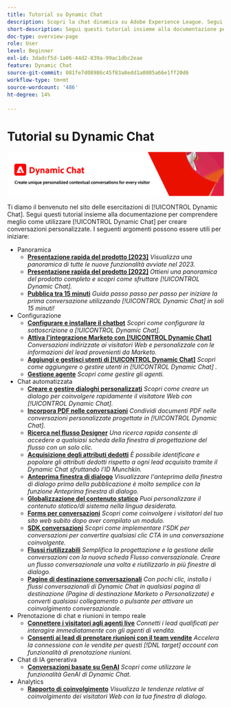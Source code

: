 ```yaml
---
title: Tutorial su Dynamic Chat
description: Scopri la chat dinamica su Adobe Experience League. Segui questi tutorial insieme alla documentazione per comprendere meglio come utilizzare la chat dinamica per creare conversazioni personalizzate.
short-description: Segui questi tutorial insieme alla documentazione per comprendere meglio i vari metodi di Dynamic Chat che ti possono essere utili.
doc-type: overview-page
role: User
level: Beginner
exl-id: 3dadcf5d-1a06-44d2-839a-99ac1dbc2eae
feature: Dynamic Chat
source-git-commit: 081fe7d08986c45f83a8edd1a0805a66e1ff20d6
workflow-type: tm+mt
source-wordcount: '486'
ht-degree: 14%

---
```


# Tutorial su Dynamic Chat

![](assets/dynamic-chat-header.png)

Ti diamo il benvenuto nel sito delle esercitazioni di [!UICONTROL Dynamic Chat]. Segui questi tutorial insieme alla documentazione per comprendere meglio come utilizzare [!UICONTROL Dynamic Chat] per creare conversazioni personalizzate. I seguenti argomenti possono essere utili per iniziare:

* Panoramica
   * **[Presentazione rapida del prodotto [2023]](product-tour.md)**
     *Visualizza una panoramica di tutte le nuove funzionalità avviate nel 2023.*
   * **[Presentazione rapida del prodotto [2022]](product-tour.md)**
     *Ottieni una panoramica del prodotto completo e scopri come sfruttare [!UICONTROL Dynamic Chat].*
   * **[Pubblica tra 15 minuti](go-live-in-15-minutes.md)**
     *Guida passo passo per passo per iniziare la prima conversazione utilizzando [!UICONTROL Dynamic Chat] in soli 15 minuti!*
* Configurazione
   * **[Configurare e installare il chatbot](setup.md)**
     *Scopri come configurare la sottoscrizione a [!UICONTROL Dynamic Chat].*
   * **[Attiva l&#39;integrazione Marketo con [!UICONTROL Dynamic Chat]](marketo-integration.md)**
     *Conversazioni indirizzate ai visitatori Web e personalizzale con le informazioni del lead provenienti da Marketo.*
   * **[Aggiungi e gestisci utenti di [!UICONTROL Dynamic Chat]](user-management.md)**
     *Scopri come aggiungere o gestire utenti in [!UICONTROL Dynamic Chat] .*
   * **[Gestione agente](agent-management.md)**
     *Scopri come gestire gli agenti.*
* Chat automatizzata
   * **[Creare e gestire dialoghi personalizzati](dialogue-management.md)**
     *Scopri come creare un dialogo per coinvolgere rapidamente il visitatore Web con [!UICONTROL Dynamic Chat].*
   * **[Incorpora PDF nelle conversazioni](document-cloud-integration.md)**
     *Condividi documenti PDF nelle conversazioni personalizzate progettate in [!UICONTROL Dynamic Chat].*
   * **[Ricerca nel flusso Designer](search-in-stream-designer.md)**
     *Una ricerca rapida consente di accedere a qualsiasi scheda della finestra di progettazione del flusso con un solo clic.*
   * **[Acquisizione degli attributi dedotti](capture-inferred-attributes.md)**
     *È possibile identificare e popolare gli attributi dedotti rispetto a ogni lead acquisito tramite il Dynamic Chat sfruttando l&#39;ID Munchkin.*
   * **[Anteprima finestra di dialogo](dialogue-preview.md)**
     *Visualizzare l&#39;anteprima della finestra di dialogo prima della pubblicazione è molto semplice con la funzione Anteprima finestra di dialogo.*
   * **[Globalizzazione del contenuto statico](globalization-of-static-content.md)**
     *Puoi personalizzare il contenuto statico/di sistema nella lingua desiderata.*
   * **[Forms per conversazioni](conversational-forms.md)**
     *Scopri come coinvolgere i visitatori del tuo sito web subito dopo aver compilato un modulo.*
   * **[SDK conversazioni](conversations-sdk.md)**
     *Scopri come implementare l’SDK per conversazioni per convertire qualsiasi clic CTA in una conversazione coinvolgente.*
   * **[Flussi riutilizzabili](reusable-flows.md)**
     *Semplifica la progettazione e la gestione delle conversazioni con la nuova scheda Flusso conversazionale. Creare un flusso conversazionale una volta e riutilizzarlo in più finestre di dialogo.*
   * **[Pagine di destinazione conversazionali](conversational-landing-pages.md)**
     *Con pochi clic, installa i flussi conversazionali di Dynamic Chat in qualsiasi pagina di destinazione (Pagine di destinazione Marketo o Personalizzate) e converti qualsiasi collegamento o pulsante per attivare un coinvolgimento conversazionale.*
* Prenotazione di chat e riunioni in tempo reale
   * **[Connettere i visitatori agli agenti live](connect-visitors-to-live-agents.md)**
     *Connetti i lead qualificati per interagire immediatamente con gli agenti di vendita.*
   * **[Consenti ai lead di prenotare riunioni con il team vendite](meeting-booking.md)**
     *Accelera la connessione con le vendite per questi [!DNL target] account con funzionalità di prenotazione riunioni.*
* Chat di IA generativa
   * **[Conversazioni basate su GenAI](gen-ai-features.md)**
     *Scopri come utilizzare le funzionalità GenAI di Dynamic Chat.*
* Analytics
   * **[Rapporto di coinvolgimento](engagement-report.md)**
     *Visualizza le tendenze relative al coinvolgimento dei visitatori Web con la tua finestra di dialogo.*
